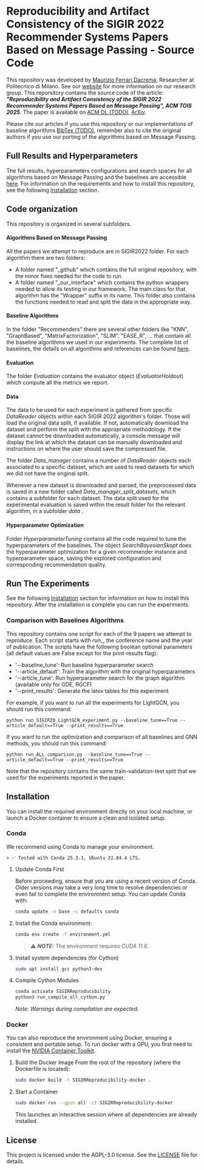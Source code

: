 # Reproducibility and Artifact Consistency of the SIGIR 2022 Recommender Systems Papers Based on Message Passing - Source Code

This repository was developed by <a href="https://mauriziofd.github.io/" target="_blank">Maurizio Ferrari Dacrema</a>, Researcher at Politecnico di Milano. See our [website](http://recsys.deib.polimi.it/) for more information on our research group.
This reporsitory contains the source code of the article: _**"Reproducibility and Artifact Consistency of the SIGIR 2022 Recommender Systems Papers Based on Message Passing", ACM TOIS 2025**_. The paper is available on [ACM DL (TODO)](), [ArXiv](https://arxiv.org/abs/2503.07823).

Please cite our articles if you use this repository or our implementations of baseline algorithms [BibTex (TODO)](), remember also to cite the original authors if you use our porting of the algorithms based on Message Passing. 

## Full Results and Hyperparameters
The full results, hyperparameters configurations and search spaces for all algorithms based on Message Passing and the baselines are accessible [here](TOIS%202024%20-%20Reproducibility%20and%20Artifact%20Consistency%20of%20the%20SIGIR%202022%20Recommender%20Systems%20Papers%20Based%20on%20Message%20Passing%20-%20Additional%20Online%20Material.pdf).
For information on the requirements and how to install this repository, see the following [Installation](#Installation) section.

## Code organization
This repository is organized in several subfolders. 

#### Algorithms Based on Message Passing
All the papers we attempt to reproduce are in SIGIR2022 folder. For each algorithm there are two folders:
* A folder named "_github" which contains the full original repository, with the minor fixes needed for the code to run.
* A folder named "_our_interface" which contains the python wrappers needed to allow its testing in our framework. The main class for that algorithm has the "Wrapper" suffix in its name. This folder also contains the functions needed to read and split the data in the appropriate way.

#### Baseline Algorithms
In the folder "Recommenders" there are several other folders like "KNN", "GraphBased", "MatrixFactorization", "SLIM", "EASE_R", ... that contain all the baseline algorithms we used in our experiments.
The complete list of baselines, the details on all algorithms and references can be found [here](TOIS%202024%20-%20Reproducibility%20and%20Artifact%20Consistency%20of%20the%20SIGIR%202022%20Recommender%20Systems%20Papers%20Based%20on%20Message%20Passing%20-%20Additional%20Online%20Material.pdf).

#### Evaluation
The folder _Evaluation_ contains the evaluator object (_EvaluatorHoldout_) which compute all the metrics we report.

#### Data
The data to be used for each experiment is gathered from specific _DataReader_ objects within each SIGIR 2022 algorithm's folder. 
Those will load the original data split, if available. If not, automatically download the dataset and perform the split with the appropriate methodology. If the dataset cannot be downloaded automatically, a console message will display the link at which the dataset can be manually downloaded and instructions on where the user should save the compressed file.

The folder _Data_manager_ contains a number of _DataReader_ objects each associated to a specific dataset, which are used to read datasets for which we did not have the original split. 

Whenever a new dataset is downloaded and parsed, the preprocessed data is saved in a new folder called _Data_manager_split_datasets_, which contains a subfolder for each dataset. The data split used for the experimental evaluation is saved within the result folder for the relevant algorithm, in a subfolder _data_ . 

#### Hyperparameter Optimization
Folder _HyperparameterTuning_ contains all the code required to tune the hyperparameters of the baselines. 
The object _SearchBayesianSkopt_ does the hyperparameter optimization for a given recommender instance and hyperparameter space, saving the explored configuration and corresponding recommendation quality. 

## Run The Experiments 

See the following [Installation](#Installation) section for information on how to install this repository.
After the installation is complete you can run the experiments.

### Comparison with Baselines Algorithms

This repository contains one script for each of the 9 papers we attempt to reproduce. Each script starts with _run__, the conference name and the year of publication.
The scripts have the following boolean optional parameters (all default values are False except for the print-results flag):
* '--baseline_tune': Run baseline hyperparameter search
* '--article_default': Train the algorithm with the original hyperparameters
* '--article_tune': Run hyperparameter search for the graph algorithm (available only for GDE, RGCF)
* '--print_results': Generate the latex tables for this experiment


For example, if you want to run all the experiments for LightGCN, you should run this command:
```console
python run_SIGIR20_LightGCN_experiment.py --baseline_tune==True --article_default==True --print_results==True
```

If you want to run the optimization and comparison of all baselines and GNN methods, you should run this command:
```console
python run_ALL_comparison.py --baseline_tune==True --article_default==True --print_results==True
```
Note that the repository contains the same train-validation-test split that we used for the experiments reported in the paper.


## Installation
You can install the required environment directly on your local machine, or launch a Docker container to ensure a clean and isolated setup.

### Conda
We recommend using Conda to manage your environment.

    > ✅ Tested with Conda 25.3.1, Ubuntu 22.04.4 LTS.

1. Update Conda First

    Before proceeding, ensure that you are using a recent version of Conda.
    Older versions may take a very long time to resolve dependencies or even fail to complete the environment setup. 
    You can update Conda with:
    ```bash
    conda update -n base -c defaults conda
    ```

2. Install the Conda environment:
    ```bash
    conda env create -f environment.yml
    ```

    > ⚠️ **_NOTE:_** The environment requires *CUDA 11.6*.

3. Install system dependencies (for Cython)
    ```bash
    sudo apt install gcc python3-dev
    ```

4. Compile Cython Modules
    ```bash
    conda activate SIGIRReproducibility
    python3 run_compile_all_cython.py
    ```
   *Note: Warnings during compilation are expected.*

### Docker
You can also reproduce the environment using Docker, ensuring a consistent and portable setup.
To run docker with a GPU, you first need to install the [NVIDIA Container Toolkit](https://docs.nvidia.com/datacenter/cloud-native/container-toolkit/latest/install-guide.html).

1. Build the Docker Image
    From the root of the repository (where the Dockerfile is located):
    ```bash
    sudo docker build -t SIGIRReproducibility-docker .
    ```
2. Start a Container
    ```bash
    sudo docker run --gpus all -it SIGIRReproducibility-docker 
    ```
   This launches an interactive session where all dependencies are already installed.

## License

This project is licensed under the AGPL-3.0 license. See the [LICENSE](LICENSE) file for details.

